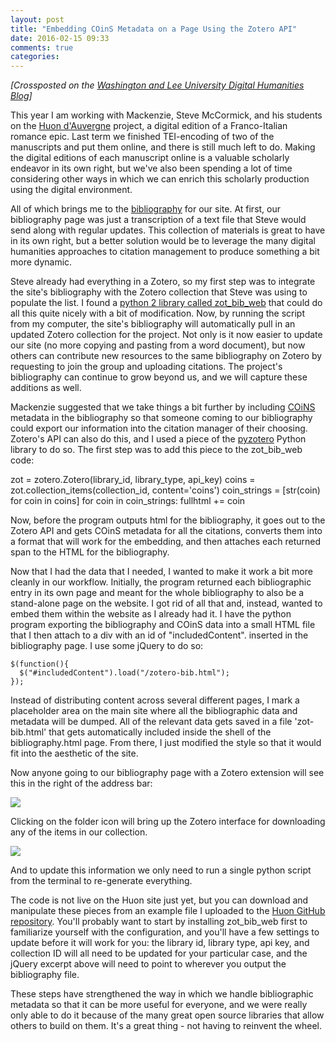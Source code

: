 ```yaml
---
layout: post
title: "Embedding COinS Metadata on a Page Using the Zotero API"
date: 2016-02-15 09:33
comments: true
categories: 
---
```


*[Crossposted on the [Washington and Lee University Digital Humanities Blog](http://digitalhumanities.wlu.edu/blog/2016/02/15/embedding-coins-data-on-a-page-using-the-zotero-api/)]*

This year I am working with Mackenzie, Steve McCormick, and his students on the [Huon d'Auvergne](http://www.huondauvergne.org/) project, a digital edition of a Franco-Italian romance epic. Last term we finished TEI-encoding of two of the manuscripts and put them online, and there is still much left to do. Making the digital editions of each manuscript online is a valuable scholarly endeavor in its own right, but we've also been spending a lot of time considering other ways in which we can enrich this scholarly production using the digital environment.

All of which brings me to the [bibliography](http://www.huondauvergne.org/bibliography.html) for our site. At first, our bibliography page was just a transcription of a text file that Steve would send along with regular updates. This collection of materials is great to have in its own right, but a better solution would be to leverage the many digital humanities approaches to citation management to produce something a bit more dynamic.

Steve already had everything in a Zotero, so my first step was to integrate the site's bibliography with the Zotero collection that Steve was using to populate the list. I found a [python 2 library called zot_bib_web](https://github.com/davidswelt/zot_bib_web) that could do all this quite nicely with a bit of modification. Now, by running the script from my computer, the site's bibliography will automatically pull in an updated Zotero collection for the project. Not only is it now easier to update our site (no more copying and pasting from a word document), but now others can contribute new resources to the same bibliography on Zotero by requesting to join the group and uploading citations. The project's bibliography can continue to grow beyond us, and we will capture these additions as well.

Mackenzie suggested that we take things a bit further by including [COiNS](https://en.wikipedia.org/wiki/COinS) metadata in the bibliography so that someone coming to our bibliography could export our information into the citation manager of their choosing. Zotero's API can also do this, and I used a piece of the [pyzotero](https://github.com/urschrei/pyzotero) Python library to do so. The first step was to add this piece to the zot_bib_web code:

  zot = zotero.Zotero(library_id, library_type, api_key)
  coins = zot.collection_items(collection_id, content='coins')
  coin_strings = [str(coin) for coin in coins]
  for coin in coin_strings:
    fullhtml += coin

Now, before the program outputs html for the bibliography, it goes out to the Zotero API and gets COinS metadata for all the citations, converts them into a format that will work for the embedding, and then attaches each returned span to the HTML for the bibliography.

Now that I had the data that I needed, I wanted to make it work a bit more cleanly in our workflow. Initially, the program returned each bibliographic entry in its own page and meant for the whole bibliography to also be a stand-alone page on the website. I got rid of all that and, instead, wanted to embed them within the website as I already had it. I have the python program exporting the bibliography and COinS data into a small HTML file that I then attach to a div with an id of "includedContent". inserted in the bibliography page. I use some jQuery to do so:

    $(function(){
      $("#includedContent").load("/zotero-bib.html");
    });


Instead of distributing content across several different pages, I mark a placeholder area on the main site where all the bibliographic data and metadata will be dumped. All of the relevant data gets saved in a file 'zot-bib.html' that gets automatically included inside the shell of the bibliography.html page. From there, I just modified the style so that it would fit into the aesthetic of the site.

Now anyone going to our bibliography page with a Zotero extension will see this in the right of the address bar:

<img src="{{ root_url }}/images/zotero-extension.jpg">

Clicking on the folder icon will bring up the Zotero interface for downloading any of the items in our collection.

<img src="{{ root_url }}/images/zotero-download.jpg">

And to update this information we only need to run a single python script from the terminal to re-generate everything.

The code is not live on the Huon site just yet, but you can download and manipulate these pieces from an example file I uploaded to the [Huon GitHub repository](https://github.com/wludh/huondauvergne/blob/zotero/zot_bib_web/zot_example.py). You'll probably want to start by installing zot_bib_web first to familiarize yourself with the configuration, and you'll have a few settings to update before it will work for you: the library id, library type, api key, and collection ID will all need to be updated for your particular case, and the jQuery excerpt above will need to point to wherever you output the bibliography file.

These steps have strengthened the way in which we handle bibliographic metadata so that it can be more useful for everyone, and we were really only able to do it because of the many great open source libraries that allow others to build on them. It's a great thing - not having to reinvent the wheel.
